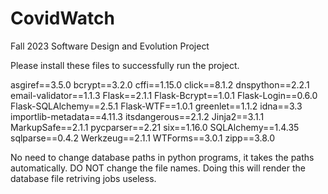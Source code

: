 # CovidWatch
Fall 2023 Software Design and Evolution Project

Please install these files to successfully run the project.

asgiref==3.5.0
bcrypt==3.2.0
cffi==1.15.0
click==8.1.2
dnspython==2.2.1
email-validator==1.1.3
Flask==2.1.1
Flask-Bcrypt==1.0.1
Flask-Login==0.6.0
Flask-SQLAlchemy==2.5.1
Flask-WTF==1.0.1
greenlet==1.1.2
idna==3.3
importlib-metadata==4.11.3
itsdangerous==2.1.2
Jinja2==3.1.1
MarkupSafe==2.1.1
pycparser==2.21
six==1.16.0
SQLAlchemy==1.4.35
sqlparse==0.4.2
Werkzeug==2.1.1
WTForms==3.0.1
zipp==3.8.0


No need to change database paths in python programs, it takes the paths automatically.
DO NOT change the file names. Doing this will render the database file retriving jobs useless.

